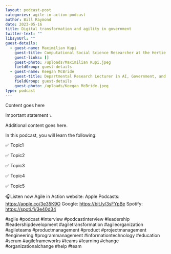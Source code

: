 ```yaml
---
layout: podcast-post
categories: agile-in-action-podcast
author: Bill Raymond
date: 2023-05-16
title: Digital transformation and agility in government
twitter-text: ""
libsynUrl: ""
guest-details:
  - guest-name: Maximilian Kupi
    guest-title: Computational Social Science Researcher at the Hertie School
    guest-links: []
    guest-photo: /uploads/Maximilian Kupi.jpeg
    fieldGroup: guest-details
  - guest-name: Keegan McBride
    guest-title: Departmental Research Lecturer in AI, Government, and Policy at Oxford Internet Institute
    fieldGroup: guest-details
    guest-photo: /uploads/Keegan McBride.jpeg
type: podcast
---
```

Content goes here

Important statement ⤵️

Additional content goes here.

In this podcast, you will learn the following:

✅ Topic1

✅ Topic2

✅ Topic3

✅ Topic4

✅ Topic5

🎧Listen now
Agile in Action website: 
Apple Podcasts: https://apple.co/3e35K9O
Google: https://bit.ly/3sFYpBe
Spotify: https://spoti.fi/3e40d34

#agile #podcast #interview #podcastinterview #leadership #leadershipdevelopment #agiletransformation #agileorganization #agileteams #productmanagement #product #projectmanagement #engineering #programmanagement #informationtechnology #education #scrum #agileframeworks #teams #learning #change #organizationalchange #help #team
